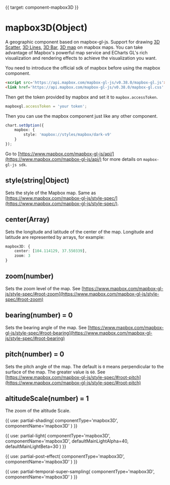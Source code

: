 
{{ target: component-mapbox3D }}

# mapbox3D(Object)

A geographic component based on mapbox-gl-js. Support for drawing [3D Scatter](~series-scatter3D), [3D Lines](~series-lines3D), [3D Bar](~series-bar3D), [3D map](~series-map3D) on mapbox maps. You can take advantage of Mapbox's powerful map service and ECharts GL's rich visualization and rendering effects to achieve the visualization you want.

You need to introduce the official sdk of mapbox before using the mapbox component.

```html
<script src='https://api.mapbox.com/mapbox-gl-js/v0.38.0/mapbox-gl.js'></script>
<link href='https://api.mapbox.com/mapbox-gl-js/v0.38.0/mapbox-gl.css' rel='stylesheet' />
```
Then get the token provided by mapbox and set it to `mapbox.accessToken`.


```ts
mapboxgl.accessToken = 'your token';
```

Then you can use the mapbox component just like any other component.

```ts
chart.setOption({
    mapbox: {
        style: 'mapbox://styles/mapbox/dark-v9'
    }
});
```
Go to [https://www.mapbox.com/mapbox-gl-js/api/](https://www.mapbox.com/mapbox-gl-js/api/) for more details on `mapbox-gl-js sdk`.


## style(string|Object)

Sets the style of the Mapbox map. Same as [https://www.mapbox.com/mapbox-gl-js/style-spec/](https://www.mapbox.com/mapbox-gl-js/style-spec/).

## center(Array)

Sets the longitude and latitude of the center of the map. Longitude and latitude are represented by arrays, for example:

```ts
mapbox3D: {
    center: [104.114129, 37.550339],
    zoom: 3
}
```

## zoom(number)

Sets the zoom level of the map. See [https://www.mapbox.com/mapbox-gl-js/style-spec/#root-zoom](https://www.mapbox.com/mapbox-gl-js/style-spec/#root-zoom)

## bearing(number) = 0

Sets the bearing angle of the map. See [https://www.mapbox.com/mapbox-gl-js/style-spec/#root-bearing](https://www.mapbox.com/mapbox-gl-js/style-spec/#root-bearing)

## pitch(number) = 0
Sets the pitch angle of the map. The default is `0` means perpendicular to the surface of the map. The greater value is `60`. See [https://www.mapbox.com/mapbox-gl-js/style-spec/#root-pitch](https://www.mapbox.com/mapbox-gl-js/style-spec/#root-pitch)

## altitudeScale(number) = 1

The zoom of the altitude Scale.

{{ use: partial-shading(
    componentType='mapbox3D',
    componentName='mapbox3D'
) }}

{{ use: partial-light(
    componentType='mapbox3D',
    componentName='mapbox3D',
    defaultMainLightAlpha=40,
    defaultMainLightBeta=30
) }}

{{ use: partial-post-effect(
    componentType='mapbox3D',
    componentName='mapbox3D'
) }}

{{ use: partial-temporal-super-sampling(
    componentType='mapbox3D',
    componentName='mapbox3D'
) }}
